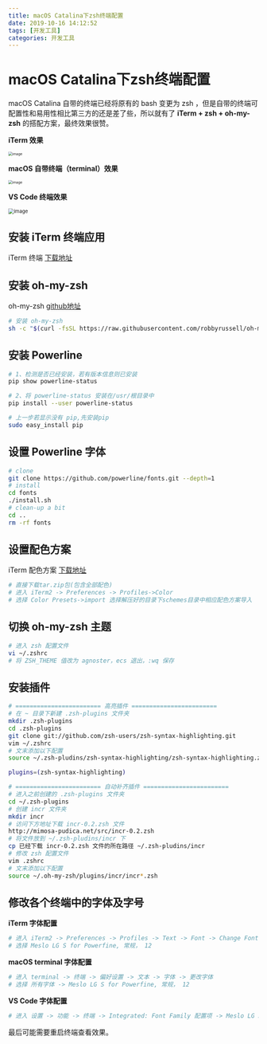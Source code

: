 ```yaml
---
title: macOS Catalina下zsh终端配置
date: 2019-10-16 14:12:52
tags: [开发工具]
categories: 开发工具
---
```


# macOS Catalina下zsh终端配置

macOS Catalina 自带的终端已经将原有的 bash 变更为 zsh ，但是自带的终端可配置性和易用性相比第三方的还是差了些，所以就有了 **iTerm + zsh + oh-my-zsh** 的搭配方案，最终效果很赞。

**iTerm 效果**

<img src="https://mdstatic.netlify.com/blog/macOS Catalina下zsh终端配置1.png" alt="image" style="zoom:50%;" />

<!--more-->

**macOS 自带终端（terminal）效果**

<img src="https://mdstatic.netlify.com/blog/macOS Catalina下zsh终端配置2.png" alt="image" style="zoom:50%;" />

**VS Code 终端效果**

<img src="https://mdstatic.netlify.com/blog/macOS Catalina下zsh终端配置3.png" alt="image" style="zoom:70%;" />

## 安装 iTerm 终端应用

iTerm 终端 [下载地址](https://www.iterm2.com/downloads.html)

## 安装 oh-my-zsh 

oh-my-zsh [github地址](https://github.com/robbyrussell/oh-my-zsh)

```bash
# 安装 oh-my-zsh
sh -c "$(curl -fsSL https://raw.githubusercontent.com/robbyrussell/oh-my-zsh/master/tools/install.sh)"
```

## 安装 Powerline

```bash
# 1、检测是否已经安装，若有版本信息则已安装
pip show powerline-status

# 2、将 powerline-status 安装在/usr/根目录中
pip install --user powerline-status

# 上一步若显示没有 pip,先安装pip
sudo easy_install pip
```

## 设置 Powerline 字体

```bash
# clone
git clone https://github.com/powerline/fonts.git --depth=1
# install
cd fonts
./install.sh
# clean-up a bit
cd ..
rm -rf fonts
```

## 设置配色方案

iTerm 配色方案 [下载地址](https://iterm2colorschemes.com/)

```bash
# 直接下载tar.zip包(包含全部配色)
# 进入 iTerm2 -> Preferences -> Profiles->Color 
# 选择 Color Presets->import 选择解压好的目录下schemes目录中相应配色方案导入
```

## 切换 oh-my-zsh 主题

```bash
# 进入 zsh 配置文件
vi ~/.zshrc
# 将 ZSH_THEME 值改为 agnoster，ecs 退出，:wq 保存
```

## 安装插件

```bash
# ======================== 高亮插件 ========================
# 在 ~ 目录下新建 .zsh-plugins 文件夹
mkdir .zsh-plugins
cd .zsh-plugins
git clone git://github.com/zsh-users/zsh-syntax-highlighting.git
vim ~/.zshrc
# 文末添加以下配置
source ~/.zsh-pludins/zsh-syntax-highlighting/zsh-syntax-highlighting.zsh

plugins=(zsh-syntax-highlighting)

# ======================== 自动补齐插件 ========================
# 进入之前创建的 .zsh-plugins 文件夹
cd ~/.zsh-plugins
# 创建 incr 文件夹
mkdir incr
# 访问下方地址下载 incr-0.2.zsh 文件
http://mimosa-pudica.net/src/incr-0.2.zsh
# 将文件放到 ~/.zsh-pludins/incr 下
cp 已经下载 incr-0.2.zsh 文件的所在路径 ~/.zsh-pludins/incr 
# 修改 zsh 配置文件
vim .zshrc
# 文末添加以下配置
source ~/.oh-my-zsh/plugins/incr/incr*.zsh
```

## 修改各个终端中的字体及字号

**iTerm 字体配置**

```bash
# 进入 iTerm2 -> Preferences -> Profiles -> Text -> Font -> Change Font
# 选择 Meslo LG S for Powerfine, 常规， 12
```

**macOS terminal 字体配置**

```bash
# 进入 terminal -> 终端 -> 偏好设置 -> 文本 -> 字体 -> 更改字体
# 选择 所有字体 -> Meslo LG S for Powerfine, 常规， 12
```

**VS Code 字体配置**

```bash
# 进入 设置 -> 功能 -> 终端 -> Integrated: Font Family 配置项 -> Meslo LG S for Powerline -> Integrated: Font Size 配置项 -> 12
```

最后可能需要重启终端查看效果。